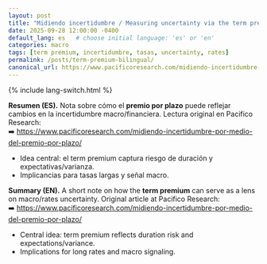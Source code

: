 ```yaml
---
layout: post
title: "Midiendo incertidumbre / Measuring uncertainty via the term premium"
date: 2025-09-28 12:00:00 -0400
default_lang: es   # choose initial language: 'es' or 'en'
categories: macro
tags: [term premium, incertidumbre, tasas, uncertainty, rates]
permalink: /posts/term-premium-bilingual/
canonical_url: https://www.pacificoresearch.com/midiendo-incertidumbre-por-medio-del-premio-por-plazo/
---
```


{% include lang-switch.html %}

<div data-lang="es" markdown="1">

**Resumen (ES).** Nota sobre cómo el **premio por plazo** puede reflejar cambios en la incertidumbre macro/financiera.
Lectura original en Pacifico Research:  
➡️ <https://www.pacificoresearch.com/midiendo-incertidumbre-por-medio-del-premio-por-plazo/>

- Idea central: el term premium captura riesgo de duración y expectativas/varianza.
- Implicancias para tasas largas y señal macro.

</div>

<div data-lang="en" markdown="1">

**Summary (EN).** A short note on how the **term premium** can serve as a lens on macro/rates uncertainty.
Original article at Pacifico Research:  
➡️ <https://www.pacificoresearch.com/midiendo-incertidumbre-por-medio-del-premio-por-plazo/>

- Central idea: term premium reflects duration risk and expectations/variance.
- Implications for long rates and macro signaling.

</div>

